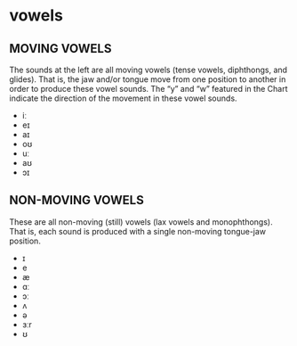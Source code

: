 # vowels

## MOVING VOWELS
The sounds at the left are all moving vowels (tense vowels, diphthongs, and glides). That is, the jaw and/or tongue move from one position to another in order to produce these vowel sounds. The “y” and “w” featured in the Chart indicate the direction of the movement in these vowel sounds.

* iː
* eɪ
* aɪ
* oʊ
* uː
* aʊ
* ɔɪ

## NON-MOVING VOWELS
These are all non-moving (still) vowels (lax vowels and monophthongs). That is, each sound is produced with a single non-moving tongue-jaw position.
* ɪ
* e
* æ
* ɑː
* ɔː
* ʌ
* ə
* ɜːr
* ʊ    
